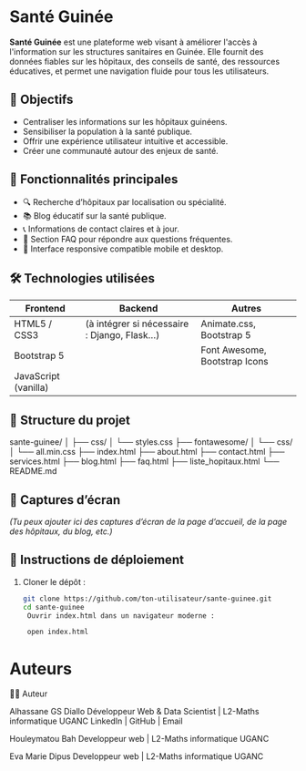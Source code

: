 # Santé Guinée

**Santé Guinée** est une plateforme web visant à améliorer l'accès à l'information sur les structures sanitaires en Guinée. Elle fournit des données fiables sur les hôpitaux, des conseils de santé, des ressources éducatives, et permet une navigation fluide pour tous les utilisateurs.

## 🎯 Objectifs

- Centraliser les informations sur les hôpitaux guinéens.
- Sensibiliser la population à la santé publique.
- Offrir une expérience utilisateur intuitive et accessible.
- Créer une communauté autour des enjeux de santé.

## 🚀 Fonctionnalités principales

- 🔍 Recherche d’hôpitaux par localisation ou spécialité.
- 📚 Blog éducatif sur la santé publique.
- 📞 Informations de contact claires et à jour.
- 🙋 Section FAQ pour répondre aux questions fréquentes.
- 🧩 Interface responsive compatible mobile et desktop.

## 🛠️ Technologies utilisées

| Frontend              | Backend              | Autres                 |
|-----------------------|----------------------|------------------------|
| HTML5 / CSS3          | (à intégrer si nécessaire : Django, Flask…) | Animate.css, Bootstrap 5 |
| Bootstrap 5           |                      | Font Awesome, Bootstrap Icons |
| JavaScript (vanilla)  |                      |                        |

## 📁 Structure du projet

sante-guinee/
│
├── css/
│ └── styles.css
├── fontawesome/
│ └── css/
│ └── all.min.css
├── index.html
├── about.html
├── contact.html
├── services.html
├── blog.html
├── faq.html
├── liste_hopitaux.html
└── README.md


## 📸 Captures d’écran

*(Tu peux ajouter ici des captures d’écran de la page d’accueil, de la page des hôpitaux, du blog, etc.)*

## 🔧 Instructions de déploiement

1. Cloner le dépôt :
   ```bash
   git clone https://github.com/ton-utilisateur/sante-guinee.git
   cd sante-guinee
    Ouvrir index.html dans un navigateur moderne :

    open index.html

# Auteurs 
🧑‍💻 Auteur

Alhassane GS Diallo
Développeur Web & Data Scientist | L2-Maths informatique UGANC
LinkedIn | GitHub | Email

Houleymatou Bah
Developpeur web | L2-Maths informatique UGANC

Eva Marie Dipus
Developpeur web | L2-Maths informatique UGANC
